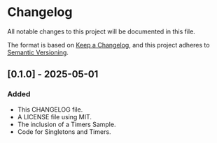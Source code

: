 # Changelog

All notable changes to this project will be documented in this file.

The format is based on [Keep a Changelog](https://keepachangelog.com/en/1.1.0/),
and this project adheres to [Semantic Versioning](https://semver.org/spec/v2.0.0.html).

## [0.1.0] - 2025-05-01

### Added

- This CHANGELOG file.
- A LICENSE file using MIT.
- The inclusion of a Timers Sample.
- Code for Singletons and Timers.